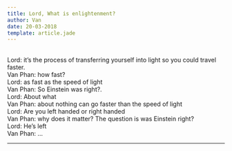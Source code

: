 ```yaml
---
title: Lord, What is enlightenment?
author: Van
date: 20-03-2018
template: article.jade
---
```


<br>Lord: it’s the process of transferring yourself into light so you could travel faster.
<br>Van Phan: how fast?
<br>Lord: as fast as the speed of light
<br>Van Phan: So Einstein was right?.
<br>Lord: About what
<br>Van Phan: about nothing can go faster than the speed of light
<br>Lord: Are you left handed or right handed
<br>Van Phan: why does it matter? The question is was Einstein
 right?
<br>Lord: He’s left
<br>Van Phan: …

---







